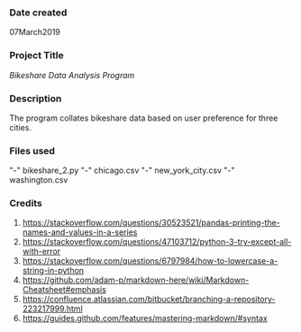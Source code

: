 ### Date created
07March2019

### Project Title
*Bikeshare Data Analysis Program*

### Description
The program collates bikeshare data based on user preference for three cities. 

### Files used
"-" bikeshare_2.py
"-" chicago.csv
"-" new_york_city.csv
"-" washington.csv

### Credits
1. https://stackoverflow.com/questions/30523521/pandas-printing-the-names-and-values-in-a-series
2. https://stackoverflow.com/questions/47103712/python-3-try-except-all-with-error
3. https://stackoverflow.com/questions/6797984/how-to-lowercase-a-string-in-python
4. https://github.com/adam-p/markdown-here/wiki/Markdown-Cheatsheet#emphasis
5. https://confluence.atlassian.com/bitbucket/branching-a-repository-223217999.html
6. https://guides.github.com/features/mastering-markdown/#syntax

